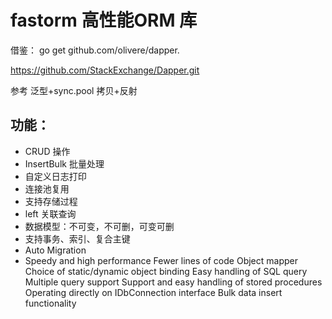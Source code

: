 # fastorm 高性能ORM 库

借鉴：
go get github.com/olivere/dapper.

https://github.com/StackExchange/Dapper.git

参考 泛型+sync.pool 拷贝+反射

## 功能：

- CRUD 操作
- InsertBulk 批量处理
- 自定义日志打印
- 连接池复用
- 支持存储过程
- left 关联查询
- 数据模型：不可变，不可删，可变可删
- 支持事务、索引、复合主键
- Auto Migration
- Speedy and high performance
Fewer lines of code
Object mapper
Choice of static/dynamic object binding
Easy handling of SQL query
Multiple query support
Support and easy handling of stored procedures
Operating directly on IDbConnection interface
Bulk data insert functionality